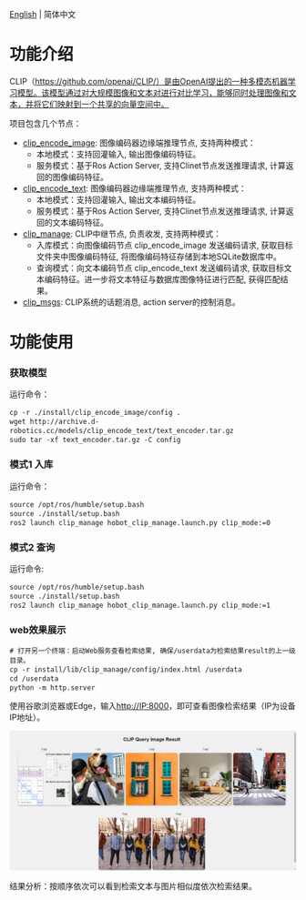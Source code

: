 [English](./README.md) | 简体中文

# 功能介绍

CLIP（https://github.com/openai/CLIP/）是由OpenAI提出的一种多模态机器学习模型。该模型通过对大规模图像和文本对进行对比学习，能够同时处理图像和文本，并将它们映射到一个共享的向量空间中。

项目包含几个节点：

- [clip_encode_image](./clip_encode_image): 图像编码器边缘端推理节点, 支持两种模式：
  - 本地模式：支持回灌输入, 输出图像编码特征。
  - 服务模式：基于Ros Action Server, 支持Clinet节点发送推理请求, 计算返回的图像编码特征。
- [clip_encode_text](./clip_encode_text): 图像编码器边缘端推理节点, 支持两种模式：
  - 本地模式：支持回灌输入, 输出文本编码特征。
  - 服务模式：基于Ros Action Server, 支持Clinet节点发送推理请求, 计算返回的文本编码特征。
- [clip_manage](./clip_manage): CLIP中继节点, 负责收发, 支持两种模式：
  - 入库模式：向图像编码节点 clip_encode_image 发送编码请求, 获取目标文件夹中图像编码特征, 将图像编码特征存储到本地SQLite数据库中。
  - 查询模式：向文本编码节点 clip_encode_text 发送编码请求, 获取目标文本编码特征。进一步将文本特征与数据库图像特征进行匹配, 获得匹配结果。
- [clip_msgs](./clip_msgs): CLIP系统的话题消息, action server的控制消息。


# 功能使用

### 获取模型
运行命令：
```shell
cp -r ./install/clip_encode_image/config .
wget http://archive.d-robotics.cc/models/clip_encode_text/text_encoder.tar.gz
sudo tar -xf text_encoder.tar.gz -C config
```

### 模式1 入库
运行命令：
```shell
source /opt/ros/humble/setup.bash
source ./install/setup.bash
ros2 launch clip_manage hobot_clip_manage.launch.py clip_mode:=0
```

### 模式2 查询

运行命令:
```shell
source /opt/ros/humble/setup.bash
source ./install/setup.bash
ros2 launch clip_manage hobot_clip_manage.launch.py clip_mode:=1
```

### web效果展示

```shell
# 打开另一个终端：启动Web服务查看检索结果, 确保/userdata为检索结果result的上一级目录。
cp -r install/lib/clip_manage/config/index.html /userdata
cd /userdata
python -m http.server
```
使用谷歌浏览器或Edge，输入<http://IP:8000>，即可查看图像检索结果（IP为设备IP地址）。

![image](./clip_manage/img/query_display.png)

结果分析：按顺序依次可以看到检索文本与图片相似度依次检索结果。